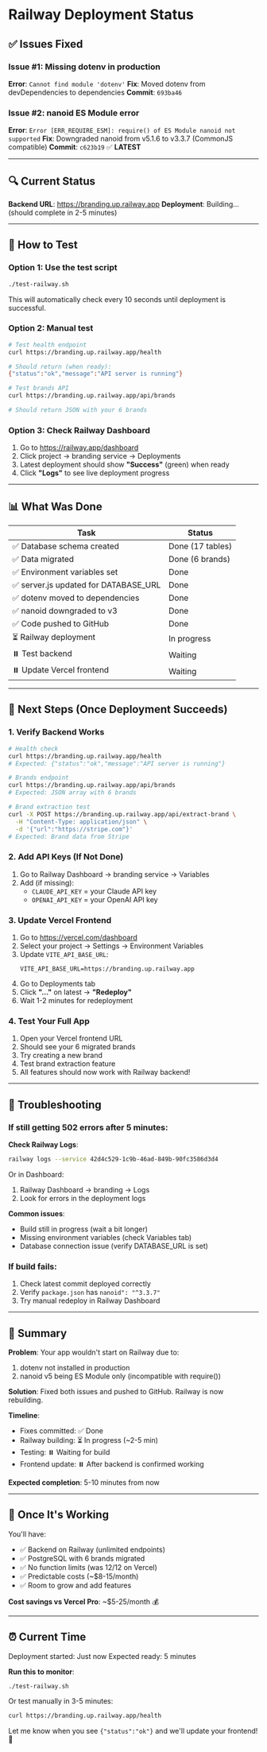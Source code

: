 # Railway Deployment Status

## ✅ Issues Fixed

### Issue #1: Missing dotenv in production
**Error**: `Cannot find module 'dotenv'`
**Fix**: Moved dotenv from devDependencies to dependencies
**Commit**: `693ba46`

### Issue #2: nanoid ES Module error
**Error**: `Error [ERR_REQUIRE_ESM]: require() of ES Module nanoid not supported`
**Fix**: Downgraded nanoid from v5.1.6 to v3.3.7 (CommonJS compatible)
**Commit**: `c623b19` ✅ **LATEST**

---

## 🔍 Current Status

**Backend URL**: https://branding.up.railway.app
**Deployment**: Building... (should complete in 2-5 minutes)

---

## 🧪 How to Test

### Option 1: Use the test script
```bash
./test-railway.sh
```
This will automatically check every 10 seconds until deployment is successful.

### Option 2: Manual test
```bash
# Test health endpoint
curl https://branding.up.railway.app/health

# Should return (when ready):
{"status":"ok","message":"API server is running"}

# Test brands API
curl https://branding.up.railway.app/api/brands

# Should return JSON with your 6 brands
```

### Option 3: Check Railway Dashboard
1. Go to https://railway.app/dashboard
2. Click project → branding service → Deployments
3. Latest deployment should show **"Success"** (green) when ready
4. Click **"Logs"** to see live deployment progress

---

## 📊 What Was Done

| Task | Status |
|------|--------|
| ✅ Database schema created | Done (17 tables) |
| ✅ Data migrated | Done (6 brands) |
| ✅ Environment variables set | Done |
| ✅ server.js updated for DATABASE_URL | Done |
| ✅ dotenv moved to dependencies | Done |
| ✅ nanoid downgraded to v3 | Done |
| ✅ Code pushed to GitHub | Done |
| ⏳ Railway deployment | In progress |
| ⏸️ Test backend | Waiting |
| ⏸️ Update Vercel frontend | Waiting |

---

## 🎯 Next Steps (Once Deployment Succeeds)

### 1. Verify Backend Works
```bash
# Health check
curl https://branding.up.railway.app/health
# Expected: {"status":"ok","message":"API server is running"}

# Brands endpoint
curl https://branding.up.railway.app/api/brands
# Expected: JSON array with 6 brands

# Brand extraction test
curl -X POST https://branding.up.railway.app/api/extract-brand \
  -H "Content-Type: application/json" \
  -d '{"url":"https://stripe.com"}'
# Expected: Brand data from Stripe
```

### 2. Add API Keys (If Not Done)
1. Go to Railway Dashboard → branding service → Variables
2. Add (if missing):
   - `CLAUDE_API_KEY` = your Claude API key
   - `OPENAI_API_KEY` = your OpenAI API key

### 3. Update Vercel Frontend
1. Go to https://vercel.com/dashboard
2. Select your project → Settings → Environment Variables
3. Update `VITE_API_BASE_URL`:
   ```
   VITE_API_BASE_URL=https://branding.up.railway.app
   ```
4. Go to Deployments tab
5. Click **"..."** on latest → **"Redeploy"**
6. Wait 1-2 minutes for redeployment

### 4. Test Your Full App
1. Open your Vercel frontend URL
2. Should see your 6 migrated brands
3. Try creating a new brand
4. Test brand extraction feature
5. All features should now work with Railway backend!

---

## 🐛 Troubleshooting

### If still getting 502 errors after 5 minutes:

**Check Railway Logs**:
```bash
railway logs --service 42d4c529-1c9b-46ad-849b-90fc3586d3d4
```

Or in Dashboard:
1. Railway Dashboard → branding → Logs
2. Look for errors in the deployment logs

**Common issues**:
- Build still in progress (wait a bit longer)
- Missing environment variables (check Variables tab)
- Database connection issue (verify DATABASE_URL is set)

### If build fails:

1. Check latest commit deployed correctly
2. Verify `package.json` has `nanoid": "^3.3.7"`
3. Try manual redeploy in Railway Dashboard

---

## 📝 Summary

**Problem**: Your app wouldn't start on Railway due to:
1. dotenv not installed in production
2. nanoid v5 being ES Module only (incompatible with require())

**Solution**: Fixed both issues and pushed to GitHub. Railway is now rebuilding.

**Timeline**:
- Fixes committed: ✅ Done
- Railway building: ⏳ In progress (~2-5 min)
- Testing: ⏸️ Waiting for build
- Frontend update: ⏸️ After backend is confirmed working

**Expected completion**: 5-10 minutes from now

---

## 🎉 Once It's Working

You'll have:
- ✅ Backend on Railway (unlimited endpoints)
- ✅ PostgreSQL with 6 brands migrated
- ✅ No function limits (was 12/12 on Vercel)
- ✅ Predictable costs (~$8-15/month)
- ✅ Room to grow and add features

**Cost savings vs Vercel Pro**: ~$5-25/month 💰

---

## ⏰ Current Time

Deployment started: Just now
Expected ready: 5 minutes

**Run this to monitor**:
```bash
./test-railway.sh
```

Or test manually in 3-5 minutes:
```bash
curl https://branding.up.railway.app/health
```

Let me know when you see `{"status":"ok"}` and we'll update your frontend! 🚀
